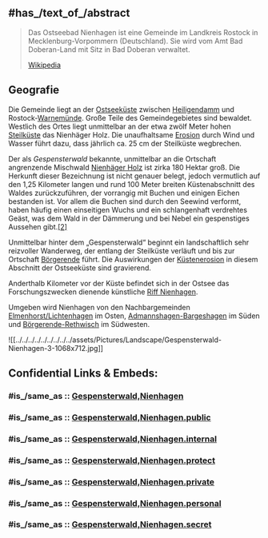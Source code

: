 ## #has_/text_of_/abstract 

> Das Ostseebad Nienhagen ist eine Gemeinde im Landkreis Rostock in Mecklenburg-Vorpommern (Deutschland). Sie wird vom Amt Bad Doberan-Land mit Sitz in Bad Doberan verwaltet.
>
> [Wikipedia](https://de.wikipedia.org/wiki/Nienhagen%20(Landkreis%20Rostock))

## Geografie

Die Gemeinde liegt an der [Ostseeküste](https://de.wikipedia.org/wiki/Ostsee "Ostsee") zwischen [Heiligendamm](https://de.wikipedia.org/wiki/Heiligendamm) und Rostock-[Warnemünde](https://de.wikipedia.org/wiki/Warnem%C3%BCnde "Warnemünde"). Große Teile des Gemeindegebietes sind bewaldet. Westlich des Ortes liegt unmittelbar an der etwa zwölf Meter hohen [Steilküste](https://de.wikipedia.org/wiki/Steilk%C3%BCste "Steilküste") das Nienhäger Holz. Die unaufhaltsame [Erosion](https://de.wikipedia.org/wiki/Erosion_(Geologie)#Abrasion_(marine_Erosion) "Erosion (Geologie)") durch Wind und Wasser führt dazu, dass jährlich ca. 25 cm der Steilküste wegbrechen.

Der als _Gespensterwald_ bekannte, unmittelbar an die Ortschaft angrenzende Mischwald [Nienhäger Holz](https://de.wikipedia.org/w/index.php?title=Nienh%C3%A4ger_Holz&action=edit&redlink=1 "Nienhäger Holz (Seite nicht vorhanden)") ist zirka 180 Hektar groß. Die Herkunft dieser Bezeichnung ist nicht genauer belegt, jedoch vermutlich auf den 1,25 Kilometer langen und rund 100 Meter breiten Küstenabschnitt des Waldes zurückzuführen, der vorrangig mit Buchen und einigen Eichen bestanden ist. Vor allem die Buchen sind durch den Seewind verformt, haben häufig einen einseitigen Wuchs und ein schlangenhaft verdrehtes Geäst, was dem Wald in der Dämmerung und bei Nebel ein gespenstiges Aussehen gibt.[[2]](https://de.wikipedia.org/wiki/Nienhagen_%28Landkreis_Rostock%29#cite_note-2)

Unmittelbar hinter dem „Gespensterwald“ beginnt ein landschaftlich sehr reizvoller Wanderweg, der entlang der Steilküste verläuft und bis zur Ortschaft [Börgerende](https://de.wikipedia.org/wiki/B%C3%B6rgerende "Börgerende") führt. Die Auswirkungen der [Küstenerosion](https://de.wikipedia.org/wiki/K%C3%BCstenerosion "Küstenerosion") in diesem Abschnitt der Ostseeküste sind gravierend.

Anderthalb Kilometer vor der Küste befindet sich in der Ostsee das Forschungszwecken dienende künstliche [Riff Nienhagen](https://de.wikipedia.org/wiki/Riff_Nienhagen "Riff Nienhagen").

Umgeben wird Nienhagen von den Nachbargemeinden [Elmenhorst/Lichtenhagen](https://de.wikipedia.org/wiki/Elmenhorst/Lichtenhagen "Elmenhorst/Lichtenhagen") im Osten, [Admannshagen-Bargeshagen](https://de.wikipedia.org/wiki/Admannshagen-Bargeshagen "Admannshagen-Bargeshagen") im Süden und [Börgerende-Rethwisch](https://de.wikipedia.org/wiki/B%C3%B6rgerende-Rethwisch "Börgerende-Rethwisch") im Südwesten.

![[../../../../../../../../../assets/Pictures/Landscape/Gespensterwald-Nienhagen-3-1068x712.jpg]]


## Confidential Links & Embeds: 

### #is_/same_as :: [Gespensterwald,Nienhagen](/_Standards/Earth/Continent/Europe/Europe~Central/Germany/Germany~East/Brandenburg/_Sights/Gespensterwald,Nienhagen.md) 

### #is_/same_as :: [Gespensterwald,Nienhagen.public](/_public/Earth/Continent/Europe/Europe~Central/Germany/Germany~East/Brandenburg/_Sights/Gespensterwald,Nienhagen.public.md) 

### #is_/same_as :: [Gespensterwald,Nienhagen.internal](/_internal/Earth/Continent/Europe/Europe~Central/Germany/Germany~East/Brandenburg/_Sights/Gespensterwald,Nienhagen.internal.md) 

### #is_/same_as :: [Gespensterwald,Nienhagen.protect](/_protect/Earth/Continent/Europe/Europe~Central/Germany/Germany~East/Brandenburg/_Sights/Gespensterwald,Nienhagen.protect.md) 

### #is_/same_as :: [Gespensterwald,Nienhagen.private](/_private/Earth/Continent/Europe/Europe~Central/Germany/Germany~East/Brandenburg/_Sights/Gespensterwald,Nienhagen.private.md) 

### #is_/same_as :: [Gespensterwald,Nienhagen.personal](/_personal/Earth/Continent/Europe/Europe~Central/Germany/Germany~East/Brandenburg/_Sights/Gespensterwald,Nienhagen.personal.md) 

### #is_/same_as :: [Gespensterwald,Nienhagen.secret](/_secret/Earth/Continent/Europe/Europe~Central/Germany/Germany~East/Brandenburg/_Sights/Gespensterwald,Nienhagen.secret.md)

